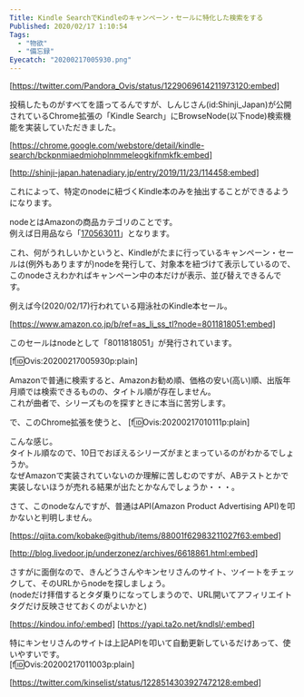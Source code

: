 ```yaml
---
Title: Kindle SearchでKindleのキャンペーン・セールに特化した検索をする
Published: 2020/02/17 1:10:54
Tags:
  - "物欲"
  - "備忘録"
Eyecatch: "20200217005930.png"
---
```

[https://twitter.com/Pandora_Ovis/status/1229069614211973120:embed]

投稿したものがすべてを語ってるんですが、しんじさん(id:Shinji_Japan)が公開されているChrome拡張の「Kindle Search」にBrowseNode(以下node)検索機能を実装していただきました。  

[https://chrome.google.com/webstore/detail/kindle-search/bckpnmiaedmiohplnmmeleogkifnmkfk:embed]

[http://shinji-japan.hatenadiary.jp/entry/2019/11/23/114458:embed]

これによって、特定のnodeに紐づくKindle本のみを抽出することができるようになります。  

nodeとはAmazonの商品カテゴリのことです。  
例えば日用品なら「[170563011](https://www.amazon.co.jp/b/ref=as_li_ss_tl?node=170563011)」となります。  

これ、何がうれしいかというと、Kindleがたまに行っているキャンペーン・セールは(例外もありますが)nodeを発行して、対象本を紐づけて表示しているので、このnodeさえわかればキャンペーン中の本だけが表示、並び替えできるんです。  

例えば今(2020/02/17)行われている翔泳社のKindle本セール。  

[https://www.amazon.co.jp/b/ref=as_li_ss_tl?node=8011818051:embed]

このセールはnodeとして「8011818051」が発行されています。  

[f:id:Ovis:20200217005930p:plain]

Amazonで普通に検索すると、Amazonお勧め順、価格の安い(高い)順、出版年月順では検索できるものの、タイトル順が存在しません。  
これが曲者で、シリーズものを探すときに本当に苦労します。  

で、このChrome拡張を使うと、
[f:id:Ovis:20200217010111p:plain]

こんな感じ。   
タイトル順なので、10日でおぼえるシリーズがまとまっているのがわかるでしょうか。  
なぜAmazonで実装されていないのか理解に苦しむのですが、ABテストとかで実装しないほうが売れる結果が出たとかなんでしょうか・・・。  


さて、このnodeなんですが、普通はAPI(Amazon Product Advertising API)を叩かないと判明しません。  

[https://qiita.com/kobake@github/items/88001f62983211027f63:embed]

[http://blog.livedoor.jp/underzonez/archives/6618861.html:embed]

さすがに面倒なので、きんどうさんやキンセリさんのサイト、ツイートをチェックして、そのURLからnodeを探しましょう。  
(nodeだけ拝借するとタダ乗りになってしまうので、URL開いてアフィリエイトタグだけ反映させておくのがよいかと)  

[https://kindou.info/:embed]
[https://yapi.ta2o.net/kndlsl/:embed]

特にキンセリさんのサイトは上記APIを叩いて自動更新しているだけあって、使いやすいです。  
[f:id:Ovis:20200217011003p:plain]

[https://twitter.com/kinselist/status/1228514303927472128:embed]

